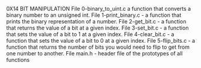 0X14 BIT MANIPULATION
File 0-binary_to_uint.c a function that converts a binary number to an unsigned int.
File 1-print_binary.c - a function that prints the binary representation of a number.
File 2-get_bit.c - a function that returns the value of a bit at a given index.
File 3-set_bit.c -  a function that sets the value of a bit to 1 at a given index.
File 4-clear_bit.c - a function that sets the value of a bit to 0 at a given index.
File 5-flip_bits.c - a function that returns the number of bits you would need to flip to get from one number to another.
File main.h - header file of the prototypes of all functions
